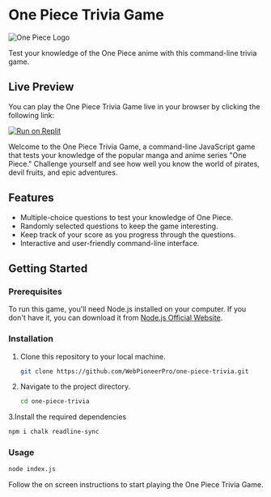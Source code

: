 # One Piece Trivia Game

![One Piece Logo](one_piece_logo.png)

Test your knowledge of the One Piece anime with this command-line trivia game.

## Live Preview

You can play the One Piece Trivia Game live in your browser by clicking the following link:

[![Run on Replit](https://replit.com/badge/github/WebPioneerPro/one-piece-trivia)](https://replit.com/@prabhanjansahu5/onePieceTrivia?embed=1&output=1)

Welcome to the One Piece Trivia Game, a command-line JavaScript game that tests your knowledge of the popular manga and anime series "One Piece." Challenge yourself and see how well you know the world of pirates, devil fruits, and epic adventures.

## Features

- Multiple-choice questions to test your knowledge of One Piece.
- Randomly selected questions to keep the game interesting.
- Keep track of your score as you progress through the questions.
- Interactive and user-friendly command-line interface.

## Getting Started

### Prerequisites

To run this game, you'll need Node.js installed on your computer. If you don't have it, you can download it from [Node.js Official Website](https://nodejs.org/).

### Installation

1. Clone this repository to your local machine.

   ```bash
   git clone https://github.com/WebPioneerPro/one-piece-trivia.git
   ```
2. Navigate to the project directory.
   
   ```bash
   cd one-piece-trivia
   ```
3.Install the required dependencies

   ```bash
   npm i chalk readline-sync
   ```
### Usage
   ```bash
   node index.js
   ```
   Follow the on screen instructions to start playing the One Piece Trivia Game.


